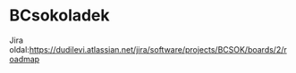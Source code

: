 # BCsokoladek

Jira oldal:https://dudilevi.atlassian.net/jira/software/projects/BCSOK/boards/2/roadmap
